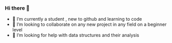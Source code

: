 ### Hi there 👋
  - 🔭 I’m currently a student , new to github and learning to code 
  - 👯 I’m looking to collaborate on any new project in any field on a beginner level
  - 🤔 I’m looking for help with data structures and their analysis
<!--
**kkanann/kkanann** is a ✨ _special_ ✨ repository because its `README.md` (this file) appears on your GitHub profile.

Here are some ideas to get you started:


- 💬 Ask me about ...
- 📫 How to reach me: ...
- 😄 Pronouns: ...
- ⚡ Fun fact: ...
-->
